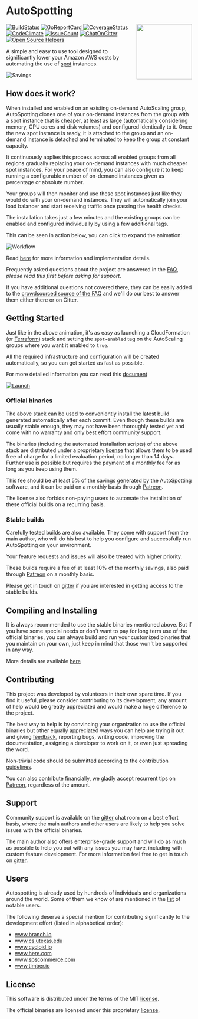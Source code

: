 # AutoSpotting #

<!-- markdownlint-disable MD026 MD033 -->

<img src="logo.png" width="150" align="right">

[![BuildStatus](https://travis-ci.org/cristim/autospotting.svg?branch=master)](https://travis-ci.org/cristim/autospotting)
[![GoReportCard](https://goreportcard.com/badge/github.com/cristim/autospotting)](https://goreportcard.com/report/github.com/cristim/autospotting)
[![CoverageStatus](https://coveralls.io/repos/github/cristim/autospotting/badge.svg?branch=master)](https://coveralls.io/github/cristim/autospotting?branch=master)
[![CodeClimate](https://codeclimate.com/github/cristim/autospotting/badges/gpa.svg)](https://codeclimate.com/github/cristim/autospotting)
[![IssueCount](https://codeclimate.com/github/cristim/autospotting/badges/issue_count.svg)](https://codeclimate.com/github/cristim/autospotting)
[![ChatOnGitter](https://badges.gitter.im/cristim/autospotting.svg)](https://gitter.im/cristim/autospotting?utm_source=badge&utm_medium=badge&utm_campaign=pr-badge)
[![Open Source Helpers](https://www.codetriage.com/cristim/autospotting/badges/users.svg)](https://www.codetriage.com/cristim/autospotting)

A simple and easy to use tool designed to significantly lower your Amazon AWS
costs by automating the use of [spot](https://aws.amazon.com/ec2/spot)
instances.

![Savings](https://autospotting.org/img/savings.png)

## How does it work? ##

When installed and enabled on an existing on-demand AutoScaling group,
AutoSpotting clones one of your on-demand instances from the group with a spot
instance that is cheaper, at least as large (automatically considering memory,
CPU cores and disk volumes) and configured identically to it. Once the new spot
instance is ready, it is attached to the group and an on-demand instance is
detached and terminated to keep the group at constant capacity.

It continuously applies this process across all enabled groups from all
regions gradually replacing your on-demand instances with much cheaper spot
instances. For your peace of mind, you can also configure it to keep running a
configurable number of on-demand instances given as percentage or absolute
number.

Your groups will then monitor and use these spot instances just like they would
do with your on-demand instances. They will automatically join your load
balancer and start receiving traffic once passing the health checks.

The installation takes just a few minutes and the existing groups can be enabled
and configured individually by using a few additional tags.

This can be seen in action below, you can click to expand the animation:

![Workflow](https://autospotting.org/img/autospotting.gif)

Read [here](TECHNICAL_DETAILS.md) for more information and implementation
details.

Frequently asked questions about the project are answered in the [FAQ](FAQ.md),
*please read this first before asking for support*.

If you have additional questions not covered there, they can be easily added to
the [crowdsourced source of the FAQ](https://etherpad.net/p/AutoSpotting_FAQ)
and we'll do our best to answer them either there or on Gitter.

## Getting Started ##

Just like in the above animation, it's as easy as launching a CloudFormation (or
[Terraform](https://github.com/cristim/autospotting/tree/master/terraform))
stack and setting the `spot-enabled` tag on the AutoScaling groups where you
want it enabled to `true`.

All the required infrastructure and configuration will be created automatically,
so you can get started as fast as possible.

For more detailed information you can read this [document](START.md)

[![Launch](https://s3.amazonaws.com/cloudformation-examples/cloudformation-launch-stack.png)](https://console.aws.amazon.com/cloudformation/home?region=us-east-1#/stacks/new?stackName=AutoSpotting&templateURL=https://s3.amazonaws.com/cloudprowess/nightly/template.json)

### Official binaries ###

The above stack can be used to conveniently install the latest build generated
automatically after each commit. Even though these builds are usually stable
enough, they may not have been thoroughly tested yet and come with no warranty
and only best effort community support.

The binaries (including the automated installation scripts) of the above stack
are distributed under a proprietary [license](BINARY_LICENSE) that allows them
to be used free of charge for a limited evaluation period, no longer than 14
days. Further use is possible but requires the payment of a monthly fee for as
long as you keep using them.

This fee should be at least 5% of the savings generated by the AutoSpotting
software, and it can be paid on a monthly basis through
[Patreon](https://www.patreon.com/bePatron?c=979085).

The license also forbids non-paying users to automate the installation of these
official builds on a recurring basis.

### Stable builds ###

Carefully tested builds are also available. They come with support from the
main author, who will do his best to help you configure and successfully run
AutoSpotting on your environment.

Your feature requests and issues will also be treated with higher priority.

These builds require a fee of at least 10% of the monthly savings, also paid
through [Patreon](https://www.patreon.com/bePatron?c=979085) on a monthly basis.

Please get in touch on [gitter](https://gitter.im/cristim) if you are interested
in getting access to the stable builds.

## Compiling and Installing ##

It is always recommended to use the stable binaries mentioned above. But if you
have some special needs or don't want to pay for long term use of the official
binaries, you can always build and run your customized binaries that you
maintain on your own, just keep in mind that those won't be supported in any
way.

More details are available [here](CUSTOM_BUILDS.md)

## Contributing ##

This project was developed by volunteers in their own spare time. If you find it
useful, please consider contributing to its development, any amount of help
would be greatly appreciated and would make a huge difference to the project.

The best way to help is by convincing your organization to use the official
binaries but other equally appreciated ways you can help are trying it out and
giving [feedback](https://gitter.im/cristim/autospotting), reporting bugs,
writing code, improving the documentation, assigning a developer to work on it,
or even just spreading the word.

Non-trivial code should be submitted according to the contribution
[guidelines](CONTRIBUTING.md).

You can also contribute financially, we gladly accept recurrent tips on
[Patreon](https://www.patreon.com/bePatron?c=979085), regardless of the amount.

## Support ##

Community support is available on the
[gitter](https://gitter.im/cristim/autospotting) chat room on a best effort
basis, where the main authors and other users are likely to help you solve
issues with the official binaries.

The main author also offers enterprise-grade support and will do as much as
possible to help you out with any issues you may have, including with custom
feature development. For more information feel free to get in touch on
[gitter](https://gitter.im/cristim).

## Users ##

Autospotting is already used by hundreds of individuals and organizations around
the world. Some of them we know of are mentioned in the [list](USERS.md) of
notable users.

The following deserve a special mention for contributing significantly to the
development effort (listed in alphabetical order):

- www.branch.io
- www.cs.utexas.edu
- www.cycloid.io
- www.here.com
- www.spscommerce.com
- www.timber.io

## License ##

This software is distributed under the terms of the MIT [license](LICENSE).

The official binaries are licensed under this proprietary
[license](BINARY_LICENSE).
